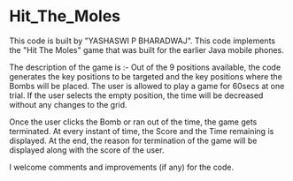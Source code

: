 # Hit_The_Moles
This code is built by "YASHASWI P BHARADWAJ".
This code implements the "Hit The Moles" game that was built for the earlier Java mobile phones. 

The description of the game is :-
    Out of the 9 positions available, the code generates the key positions to be targeted and the key positions 
  where the Bombs will be placed. The user is allowed to play a game for 60secs at one trial. If the user 
  selects the empty position, the time will be decreased without any changes to the grid.
  
  Once the user clicks the Bomb or ran out of the time, the game gets terminated. At every instant of time, the Score 
  and the Time remaining is displayed. At the end, the reason for termination of the game will be displayed along with 
  the score of the user.
  
  
I welcome comments and improvements (if any) for the code.
